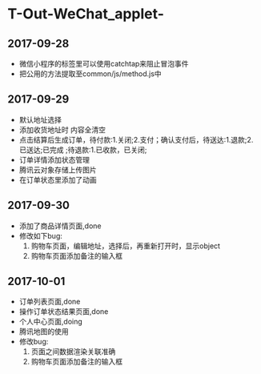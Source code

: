# T-Out-WeChat_applet-
## 2017-09-28
-  微信小程序的标签里可以使用catchtap来阻止冒泡事件
-  把公用的方法提取至common/js/method.js中
## 2017-09-29
-  默认地址选择
-  添加收货地址时 内容全清空
-  点击结算后生成订单，待付款:1.关闭;2.支付；确认支付后，待送达:1.退款;2.已送达;已完成 ;待退款:1.已收款，已关闭;
-  订单详情添加状态管理
-  腾讯云对象存储上传图片
-  在订单状态里添加了动画

## 2017-09-30
-  添加了商品详情页面,done
-  修改如下bug:
    1. 购物车页面，编辑地址，选择后，再重新打开时，显示object
    2. 购物车页面添加备注的输入框

## 2017-10-01

- 订单列表页面,done
- 操作订单状态结果页面,done
- 个人中心页面,doing 
- 腾讯地图的使用
- 修改bug:
    1. 页面之间数据渲染关联准确
    2. 购物车页面添加备注的输入框
